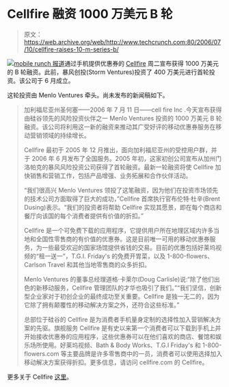 # Cellfire 融资 1000 万美元 B 轮 

> 原文：<https://web.archive.org/web/http://www.techcrunch.com:80/2006/07/10/cellfire-raises-10-m-series-b/>

[![](img/de5e0e04fe01daf650bbcbb405457bb2.png)](https://web.archive.org/web/20221205094025/http://www.cellfire.com/)[mobile runch 报道](https://web.archive.org/web/20221205094025/http://mobilecrunch.com/2006/07/10/cellfire-heats-up-with-10-million-in-series-b-funding/)通过手机提供优惠券的 [Cellfire](https://web.archive.org/web/20221205094025/http://www.cellfire.com/) 周二宣布获得 1000 万美元的 B 轮融资。此前，暴风创投(Storm Ventures)投资了 400 万美元进行首轮投资。该公司于 6 月成立。

这轮投资由 Menlo Ventures 牵头。尚未发布的新闻稿如下。

> 加利福尼亚州圣何塞——2006 年 7 月 11 日——cell fire Inc .今天宣布获得由硅谷领先的风险投资伙伴之一 Menlo Ventures 投资的 1000 万美元 B 轮融资。该公司将利用这一新的融资来推动其广受好评的移动优惠券服务在移动营销领域的持续增长。
> 
> Cellfire 最初于 2005 年 12 月推出，面向加利福尼亚州的受控用户群，并于 2006 年 6 月发布了全国服务。2005 年初，这家初创公司宣布从加州门洛帕克的暴风风险投资公司获得了首轮融资。最新一轮融资将使 Cellfire 加快销售和营销工作，包括产品增强、业务拓展和合作伙伴活动。
> 
> “我们很高兴 Menlo Ventures 领投了这笔融资，因为他们在投资市场领先的技术公司方面取得了巨大的成功，”Cellfire 首席执行官布伦特·杜辛(Brent Dusing)表示。“我们的投资者将帮助 Cellfire 实现其愿景，即在每个商店和餐厅向该国的每个消费者提供有价值的折扣。”
> 
> Cellfire 是一个可免费下载的应用程序，它提供用户所在地理区域内许多当地和全国性零售商的有价值的优惠券。这是目前唯一可用的移动优惠券服务，为一些最受欢迎的国家场馆提供省钱的交易。目前的优惠包括好莱坞视频的“租一送一”，T.G.I. Friday's 的免费开胃菜，以及 1-800-flowers、Carlson Travel 和其他当地零售商的众多折扣。
> 
> Menlo Ventures 的董事总经理道格·卡莱尔(Doug Carlisle)说:“除了他们出色的新移动服务，Cellfire 管理团队的才华也吸引了我们。”“我们坚信，创新型企业家对于初创企业的最终成功至关重要。Cellfire 是独一无二的，因为它除了拥有颠覆性的移动解决方案之外，还符合这些标准。”
> 
> 总部位于硅谷的 Cellfire 是为消费者手机量身定制的选择性加入营销解决方案的先驱。旗舰服务 Cellfire 是有史以来第一个消费者可以下载到手机上并开始接收优惠券的应用程序，这些优惠券可以在他们喜欢的商店、餐馆和娱乐场所使用。好莱坞视频、Bath & Body Works、T.G.I Friday's 和 1-800-flowers.com 等主要品牌是许多零售商中的一员，消费者可以使用选择加入移动解决方案获得折扣。更多信息，请访问 cellfire.com 的 Cellfire。

更多关于 Cellfire [这里](https://web.archive.org/web/20221205094025/http://www.beta.techcrunch.com/2006/06/27/cellfire-coupons-by-phone-goes-national-today/)。